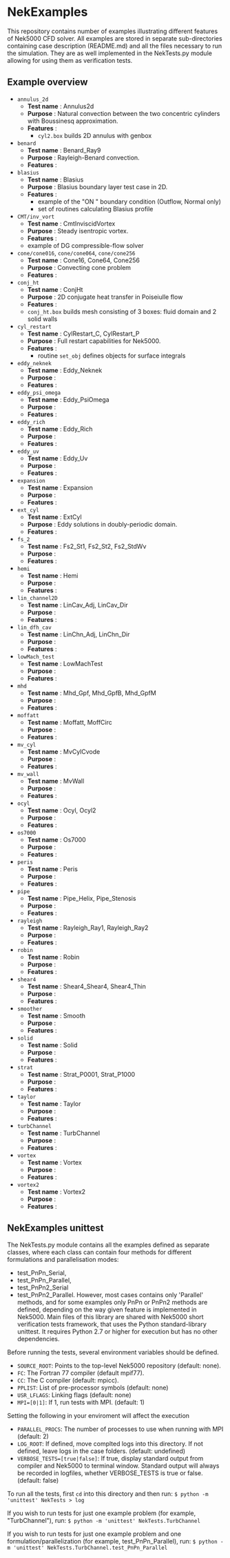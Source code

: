 # NekExamples

This repository contains number of examples illustrating different features
of Nek5000 CFD solver. All examples are stored in separate sub-directories
containing case description (README.md) and all the files necessary to run
the simulation. They are as well implemented in the NekTests.py module allowing
for using them as verification tests.

## Example overview

* `annulus_2d`
  * __Test name__ : Annulus2d
  * __Purpose__ : Natural convection between the two concentric cylinders with Boussinesq approximation.
  * __Features__ : 
  	* `cyl2.box` builds 2D annulus with genbox
* `benard`
  * __Test name__ : Benard_Ray9
  * __Purpose__ : Rayleigh-Benard convection.
  * __Features__ :
* `blasius`
  * __Test name__ : Blasius
  * __Purpose__ : Blasius boundary layer test case in 2D.
  * __Features__ :
  	* example of the "ON " boundary condition (Outflow, Normal only)
  	* set of routines calculating Blasius profile
* `CMT/inv_vort`
  * __Test name__ : CmtInviscidVortex
  * __Purpose__ : Steady isentropic vortex.
  * __Features__ :
   * example of DG compressible-flow solver
* `cone/cone016`, `cone/cone064`, `cone/cone256`
  * __Test name__ : Cone16,  Cone64, Cone256
  * __Purpose__ : Convecting cone problem
  * __Features__ :
* `conj_ht`
  * __Test name__ :  ConjHt
  * __Purpose__ : 2D conjugate heat transfer in Poiseiulle flow
  * __Features__ :
   * `conj_ht.box` builds mesh consisting of 3 boxes: fluid domain and 2 solid walls
* `cyl_restart`
  * __Test name__ : CylRestart_C, CylRestart_P
  * __Purpose__ : Full restart capabilities for Nek5000.
  * __Features__ :
  	* routine `set_obj` defines objects for surface integrals
* `eddy_neknek`
  * __Test name__ : Eddy_Neknek
  * __Purpose__ :
  * __Features__ :
* `eddy_psi_omega`
  * __Test name__ : Eddy_PsiOmega
  * __Purpose__ :
  * __Features__ :
* `eddy_rich`
  * __Test name__ : Eddy_Rich
  * __Purpose__ :
  * __Features__ :
* `eddy_uv`
  * __Test name__ : Eddy_Uv
  * __Purpose__ :
  * __Features__ :
* `expansion`
  * __Test name__ : Expansion
  * __Purpose__ :
  * __Features__ :
* `ext_cyl`
  * __Test name__ : ExtCyl
  * __Purpose__ : Eddy solutions in doubly-periodic domain.
  * __Features__ :
* `fs_2`
  * __Test name__ : Fs2_St1, Fs2_St2, Fs2_StdWv
  * __Purpose__ :
  * __Features__ :
* `hemi`
  * __Test name__ : Hemi
  * __Purpose__ :
  * __Features__ :
* `lin_channel2D`
  * __Test name__ : LinCav_Adj, LinCav_Dir
  * __Purpose__ :
  * __Features__ :
* `lin_dfh_cav`
  * __Test name__ : LinChn_Adj, LinChn_Dir
  * __Purpose__ :
  * __Features__ :
* `lowMach_test`
  * __Test name__ : LowMachTest
  * __Purpose__ :
  * __Features__ :
* `mhd`
  * __Test name__ : Mhd_Gpf, Mhd_GpfB, Mhd_GpfM
  * __Purpose__ :
  * __Features__ :
* `moffatt`
  * __Test name__ : Moffatt, MoffCirc
  * __Purpose__ :
  * __Features__ :
* `mv_cyl`
  * __Test name__ : MvCylCvode
  * __Purpose__ :
  * __Features__ :
* `mv_wall`
  * __Test name__ : MvWall
  * __Purpose__ :
  * __Features__ :
* `ocyl`
  * __Test name__ : Ocyl, Ocyl2
  * __Purpose__ :
  * __Features__ :
* `os7000`
  * __Test name__ : Os7000
  * __Purpose__ :
  * __Features__ :
* `peris`
  * __Test name__ : Peris
  * __Purpose__ :
  * __Features__ :
* `pipe`
  * __Test name__ : Pipe_Helix, Pipe_Stenosis
  * __Purpose__ :
  * __Features__ :
* `rayleigh`
  * __Test name__ : Rayleigh_Ray1, Rayleigh_Ray2
  * __Purpose__ :
  * __Features__ :
* `robin`
  * __Test name__ : Robin
  * __Purpose__ :
  * __Features__ :
* `shear4`
  * __Test name__ : Shear4_Shear4, Shear4_Thin
  * __Purpose__ :
  * __Features__ :
* `smoother`
  * __Test name__ : Smooth
  * __Purpose__ :
  * __Features__ :
* `solid`
  * __Test name__ : Solid
  * __Purpose__ :
  * __Features__ :
* `strat`
  * __Test name__ : Strat_P0001, Strat_P1000
  * __Purpose__ :
  * __Features__ :
* `taylor`
  * __Test name__ : Taylor
  * __Purpose__ :
  * __Features__ :
* `turbChannel`
  * __Test name__ : TurbChannel
  * __Purpose__ :
  * __Features__ :
* `vortex`
  * __Test name__ : Vortex
  * __Purpose__ :
  * __Features__ :
* `vortex2`
  * __Test name__ : Vortex2
  * __Purpose__ :
  * __Features__ :


## NekExamples unittest

The NekTests.py module contains all the examples defined as separate classes,
where each class can contain four methods for different formulations and
parallelisation modes:
* test_PnPn_Serial,
* test_PnPn_Parallel,
* test_PnPn2_Serial
* test_PnPn2_Parallel.
However, most cases contains only 'Parallel' methods, and for some examples only
PnPn or PnPn2 methods are defined, depending on the way given feature is implemented
in Nek5000. Main files of this library are shared with Nek5000 short verification
tests framework, that uses the Python standard-library unittest. It requires
Python 2.7 or higher for execution but has no other dependencies.

Before running the tests, several environment variables should be defined.

* `SOURCE_ROOT`: Points to the top-level Nek5000 repository (default: none).
* `FC`: The Fortran 77 compiler (default mpif77).
* `CC`: The C compiler (default: mpicc).
* `PPLIST`: List of pre-processor symbols (default: none)
* `USR_LFLAGS`: Linking flags (default: none)
* `MPI=[0|1]`: If 1, run tests with MPI. (default: 1)

Setting the following in your enviroment will affect the execution

* `PARALLEL_PROCS`: The number of processes to use when running with MPI
  (default: 2)
* `LOG_ROOT`: If defined, move complted logs into this directory.  If not defined,
  leave logs in the case folders.  (default: undefined)
* `VERBOSE_TESTS=[true|false]`: If true, display standard output from compiler and
   Nek5000 to terminal window.  Standard output will always be recorded in
   logfiles, whether VERBOSE_TESTS is true or false.  (default: false)

To run all the tests, first `cd` into this directory and then run:
`$ python -m 'unittest' NekTests > log`

If you wish to run tests for just one example problem (for example, "TurbChannel"), run:
`$ python -m 'unittest' NekTests.TurbChannel`

If you wish to run tests for just one example problem and one
formulation/parallelization (for example, test_PnPn_Parallel), run:
`$ python -m 'unittest' NekTests.TurbChannel.test_PnPn_Parallel`
